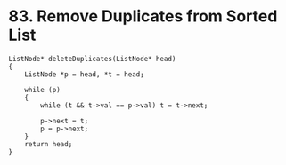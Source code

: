 # 83. Remove Duplicates from Sorted List
```
ListNode* deleteDuplicates(ListNode* head)
{
    ListNode *p = head, *t = head;

    while (p)
    {
        while (t && t->val == p->val) t = t->next;

        p->next = t;
        p = p->next;
    }
    return head;
}
```